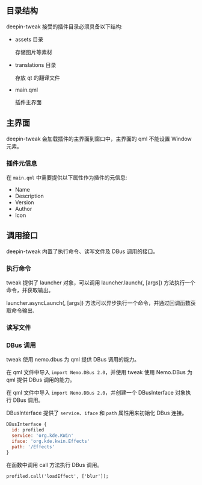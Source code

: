## 目录结构

deepin-tweak 接受的插件目录必须具备以下结构:

- assets 目录

  存储图片等素材

- translations 目录

  存放 qt 的翻译文件

- main.qml

  插件主界面

## 主界面

deepin-tweak 会加载插件的主界面到窗口中，主界面的 qml 不能设置 Window 元素。

### 插件元信息

在 `main.qml` 中需要提供以下属性作为插件的元信息:

- Name
- Description
- Version
- Author
- Icon

## 调用接口

deepin-tweak 内置了执行命令、读写文件及 DBus 调用的接口。

### 执行命令

tweak 提供了 launcher 对象，可以调用 launcher.launch(<program>, [args]) 方法执行一个命令，并获取输出。

launcher.asyncLaunch(<program>, [args]) 方法可以异步执行一个命令，并通过回调函数获取命令输出.

### 读写文件

### DBus 调用

tweak 使用 nemo.dbus 为 qml 提供 DBus 调用的能力。

在 qml 文件中导入 `import Nemo.DBus 2.0`，并使用
tweak 使用 Nemo.DBus 为 qml 提供 DBus 调用的能力。

在 qml 文件中导入 `import Nemo.DBus 2.0`，并创建一个 DBusInterface 对象执行 DBus 调用。

DBusInterface 提供了 `service`、`iface` 和 `path` 属性用来初始化 DBus 连接。

```qml
DBusInterface {
  id: profiled
  service: 'org.kde.KWin'
  iface: 'org.kde.kwin.Effects'
  path: '/Effects'
}
```

在函数中调用  call 方法执行 DBus 调用。

```
profiled.call('loadEffect', ['blur']);
```
